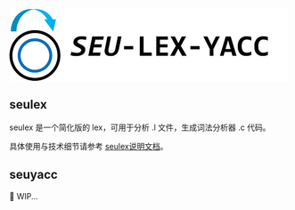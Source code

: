 <img src="./doc/LogoWithText.png" align="center">

## seulex

seulex 是一个简化版的 lex，可用于分析 .l 文件，生成词法分析器 .c 代码。

具体使用与技术细节请参考 [seulex说明文档](./doc/doc_seulex.md)。

## seuyacc​

:musical_keyboard: WIP...